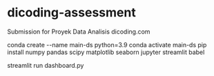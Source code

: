 # dicoding-assessment
Submission for Proyek Data Analisis dicoding.com

conda create --name main-ds python=3.9
conda activate main-ds
pip install numpy pandas scipy matplotlib seaborn jupyter streamlit babel


streamlit run dashboard.py
